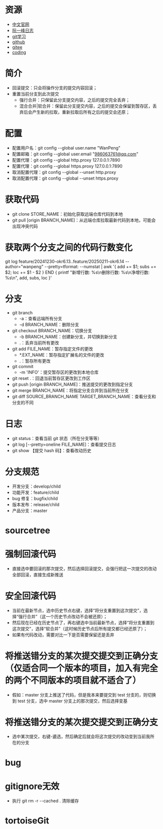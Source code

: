# 资源
- [中文官网](http://git.oschina.net/progit/)
- [阮一峰日志](https://www.ruanyifeng.com/blog/2015/12/git-cheat-sheet.html)
- [git学习](https://learngitbranching.js.org/?locale=zh_CN)
- [github](https://github.com/)
- [gitee](https://gitee.com/)
- [coding](https://coding.net/)

# 简介
- 回滚提交：只会将操作分支的提交内容回滚；
- 重置当前分支到此次提交
  - 强行合并：只保留此分支提交内容，之后的提交完全丢弃；
  - 混合合并|软合并：保留此分支提交内容，之后的提交会保留到暂存区，丢弃后会产生新的拉取，重新拉取后所有之后的提交会还原；

# 配置
- 配置用户名：git config --global user.name "WanPeng"
- 配置邮箱：git config --global user.email "986063761@qq.com"
- 配置代理：git config --global http.proxy 127.0.0.1:7890
- 配置代理：git config --global https.proxy 127.0.0.1:7890
- 取消配置代理：git config --global --unset http.proxy
- 取消配置代理：git config --global --unset https.proxy

# 获取代码
- git clone STORE_NAME：初始化获取远端仓库代码到本地
- git pull [origin BRANCH_NAME]：从远端仓库拉取最新代码到本地，可能会出现冲突代码

# 获取两个分支之间的代码行数变化
git log feature/20241230-okr6.13..feature/20250211-okr6.14 --author="wanpeng" --pretty=tformat: --numstat | awk '{ add += $1; subs += $2; loc += $1 - $2 } END { printf "新增行数: %s\n删除行数: %s\n净增行数: %s\n", add, subs, loc }'

# 分支
- git branch 
  - -a：查看远端所有分支
  - -d BRANCH_NAME：删除分支
- git checkout BRANCH_NAME：切换分支
  - -b BRANCH_NAME：创建新分支，并切换到新分支
  - .：丢弃当前所有更改
- git add FILE_NAME：暂存指定文件的更改
  - *.EXT_NAME：暂存指定扩展名的文件的更改
  - .：暂存所有更改
- git commit
  - -m 'INFO'：提交暂存区的更改到本地仓库
- git reset .：回退当前暂存区更改到工作区
- git push [origin BRANCH_NAME]：推送提交的更改到指定分支
- git merge BRANCH_NAME：将指定分支合并到当前所在分支
- git diff SOURCE_BRANCH_NAME TARGET_BRANCH_NAME：查看分支和分支的不同

# 日志
- git status：查看当前 git 状态（所在分支等等）
- git log [--pretty=oneline FILE_NAME]：查看提交日志
- git show 【提交 hash 码】：查看改动历史

# 分支规范
- 开发分支：develop/child
- 功能开发：feature/child
- bug 修复：bugfix/child
- 版本发布：release/child
- 产品分支：master

# sourcetree

# 强制回滚代码
- 直接选中要回滚的那次提交，然后选择回滚提交，会强行把这一次提交的改动全部回滚，直接生成新推送

# 安全回滚代码
- 当前在最新节点，选中历史节点右键，选择“将分支重置到这次提交”，选择“强行合并”（这一个历史节点改动不会被还原）；
- 然后现在已经在历史节点了，再右键选中当前最新节点，选择“将分支重置到这次提交”，选择“软合并”（这时候历史节点后所有提交都已经还原了）；
- 如果有代码改动，需要对比一下是否需要保留还是丢弃

# 将推送错分支的某次提交提交到正确分支（仅适合同一个版本的项目，加入有完全的两个不同版本的项目就不适合了）
- 假如：master 分支上推送了代码，但是我本来要提交到 test 分支的，则切换到 test 分支，选中 master 分支上的那次提交，然后选择变基

# 将推送错分支的某次提交提交到正确分支
- 选中某次提交，右键-遴选，然后确定后就会将这次提交的改动变到当前我所在的分支


# bug

# gitignore无效
- 执行 git rm -r --cached . 清除缓存

# tortoiseGit